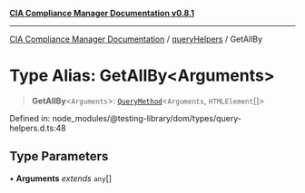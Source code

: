 [**CIA Compliance Manager Documentation v0.8.1**](../../../README.md)

***

[CIA Compliance Manager Documentation](../../../globals.md) / [queryHelpers](../README.md) / GetAllBy

# Type Alias: GetAllBy\<Arguments\>

> **GetAllBy**\<`Arguments`\>: [`QueryMethod`](QueryMethod.md)\<`Arguments`, `HTMLElement`[]\>

Defined in: node\_modules/@testing-library/dom/types/query-helpers.d.ts:48

## Type Parameters

• **Arguments** *extends* `any`[]
